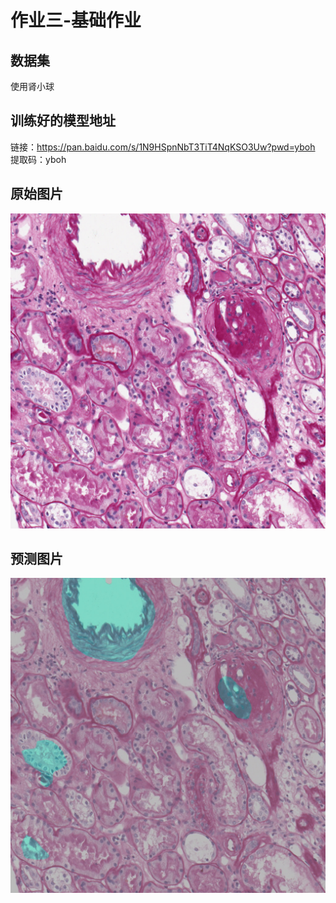 # 作业三-基础作业
## 数据集
使用肾小球

## 训练好的模型地址
链接：https://pan.baidu.com/s/1N9HSpnNbT3TiT4NqKSO3Uw?pwd=yboh 
提取码：yboh

## 原始图片
![origin](https://github.com/enkilee/mmcv_study/blob/main/%E4%BD%9C%E4%B8%9A%E4%B8%89%E5%9F%BA%E7%A1%80%E4%BD%9C%E4%B8%9A/SESCAM_9_0_35.png)

## 预测图片
![predict](https://github.com/enkilee/mmcv_study/blob/main/%E4%BD%9C%E4%B8%9A%E4%B8%89%E5%9F%BA%E7%A1%80%E4%BD%9C%E4%B8%9A/SESCAM_9_0_35_predict.jpg)